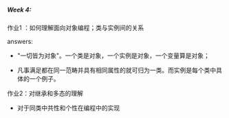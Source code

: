 ##### Week 4: 

作业1 ：如何理解面向对象编程；类与实例间的关系

answers: 

-  "一切皆为对象"。一个类是对象，一个实例是对象，一个变量算是对象；

- 凡事满足都在同一范畴并具有相同属性的就可归为一类。而实例是每个类中具体的一个例子。

作业2：对继承和多态的理解

- 对于同类中共性和个性在编程中的实现